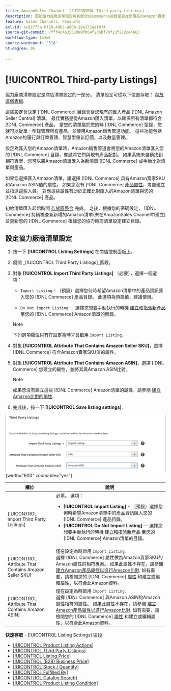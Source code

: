 ```yaml
---
title: AmazonSales Channel- [!UICONTROL Third-party Listings]
description: 更新協力廠商清單設定可判斷您的Commerce目錄是否從您現有的Amazon賣家中心清單匯入產品。
feature: Sales Channels, Products
exl-id: bc82775a-6f29-49b5-a80b-20e171eaf8f4
source-git-commit: 7fff4c463551089fb64f2d5bf7bf23f272ce4663
workflow-type: tm+mt
source-wordcount: '518'
ht-degree: 0%

---
```


# [!UICONTROL Third-party Listings]

協力廠商清單設定是商店清單設定的一部分。 清單設定可從以下位置存取： [存放區儀表板](./amazon-store-dashboard.md).

這些設定會決定 [!DNL Commerce] 目錄會從您現有的匯入產品 [!DNL Amazon Seller Central] 清單。 最佳實務是從Amazon匯入清單，以確保所有清單都符合 [!DNL Commerce] 產品。 當您的清單屬於您的時 [!DNL Commerce] 型錄，您就可以從單一型錄管理所有產品，並使用Amazon銷售管道功能。 這些功能包括Amazon的履行與訂單管理、智慧型重新訂價，以及數量管理。

設定為匯入您的Amazon清單時，Amazon銷售管道會將您的Amazon清單匯入您的 [!DNL Commerce] 目錄，嘗試將它們與現有產品配對。 如果系統未自動找到相符專案，您可以將Amazon清單匯入為新清單 [!DNL Commerce] 或手動比對清單與產品。

如果您選擇匯入Amazon清單，請選擇 [!DNL Commerce] 具有Amazon賣家SKU和Amazon ASIN值的屬性。 如果您沒有 [!DNL Commerce] [產品屬性](./ob-creating-magento-attributes.md)，考慮建立並指派這些人員。 對應這些屬性有助於正確比對匯入的Amazon清單與您的 [!DNL Commerce] 產品。

初始清單匯入起始時間 [存放區整合](./store-integration.md) 完成。 之後，根據您的密碼設定， [!DNL Commerce] 持續檢查新新增的Amazon清單(未在AmazonSales Channel中建立)並更新您的 [!DNL Commerce] 根據您的協力廠商清單設定建立目錄。

## 設定協力廠商清單設定

1. 按一下 **[!UICONTROL Listing Settings]** 在商店控制面板上。

1. 展開 _[!UICONTROL Third Party Listings]_區段。

1. 對象 **[!UICONTROL Import Third Party Listings]** （必要），選擇一個選項：

   - `Import Listing` - （預設）選擇您何時希望Amazon清單中的產品資訊匯入您的 [!DNL Commerce] 產品目錄。 此選項為預設值，建議使用。

   - `Do Not Import Listing`  — 選擇您想要手動執行的時機 [建立和指派新產品](https://experienceleague.adobe.com/docs/commerce-admin/catalog/products/products-list.html) 至您的 [!DNL Commerce] Amazon清單的目錄。

   >[!NOTE]
   >下列選項欄位只有在設定為時才會啟用 `Import Listing`.

1. 對象 **[!UICONTROL Attribute That Contains Amazon Seller SKU]**，選擇 [!DNL Commerce] 符合Amazon賣家SKU值的屬性。

1. 對象 **[!UICONTROL Attribute That Contains Amazon ASIN]**，選擇 [!DNL Commerce] 您建立的屬性，並將其與Amazon ASIN比對。

   >[!NOTE]
   >如果您沒有建立這些 [!DNL Commerce] Amazon清單的屬性，請參閱 [建立Amazon比對的屬性](./ob-creating-magento-attributes.md).

1. 完成後，按一下 **[!UICONTROL Save listing settings]**.

![協力廠商清單](assets/amazon-third-party-listings.png){width="600" zoomable="yes"}

| 欄位 | 說明 |
|--------------------------------------------------------|-----------------------------------------------------------------------------------------------------------------------------------------------------------------------------------------------------------------------------------------------------------------------------------------------------------------------------------------------------------------------------------------------------------------------------------------------------------------------------------|
| [!UICONTROL Import Third Party Listings] | 必填。 選項：<ul><li>**[!UICONTROL Import Listing]** - （預設）選擇您何時希望Amazon清單中的產品資訊匯入您的 [!DNL Commerce] 產品目錄。 </li><li>**[!UICONTROL Do Not Import Listing]**  — 選擇您想要手動執行的時機 [建立和指派新產品](https://experienceleague.adobe.com/docs/commerce-admin/catalog/products/products-list.html) 至您的 [!DNL Commerce] Amazon清單的目錄。</li></ul> |
| [!UICONTROL Attribute That Contains Amazon Seller SKU] | 僅在設定為時啟用 `Import Listing`.<br>選擇 [!DNL Commerce] 屬性做為Amazon賣家SKU的Amazon屬性的相符專案。 如果此屬性不存在，請參閱 [建立Amazon產品屬性以進行Amazon比對](./ob-creating-magento-attributes.md). 如有需要，請檢閱您的 [!DNL Commerce] [屬性](./managing-attributes.md) 和建立或編輯屬性，以符合此Amazon資料。 |
| [!UICONTROL Attribute That Contains Amazon ASIN] | 僅在設定為時啟用 `Import Listing`.<br>選擇 [!DNL Commerce] 與Amazon ASIN的Amazon屬性相符的屬性。 如果此屬性不存在，請參閱 [建立Amazon產品屬性以進行Amazon比對](./ob-creating-magento-attributes.md). 如有需要，請檢閱您的 [!DNL Commerce] [屬性](./managing-attributes.md) 和建立或編輯屬性，以符合此Amazon資料。 |

**快速存取** - [!UICONTROL Listing Settings] 區段

- [[!UICONTROL Product Listing Actions]](./product-listing-actions.md)
- [[!UICONTROL Third Party Listings]](./third-party-listing-settings.md)
- [[!UICONTROL Listing Price]](./listing-price.md)
- [[!UICONTROL (B2B) Business Price]](./business-pricing.md)
- [[!UICONTROL Stock / Quantity]](./stock-quantity.md)
- [[!UICONTROL Fulfilled By]](./fulfilled-by.md)
- [[!UICONTROL Catalog Search]](./catalog-search.md)
- [[!UICONTROL Product Listing Condition]](./product-listing-condition.md)
